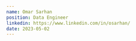 ```yaml
---
name: Omar Sarhan
position: Data Engineer
linkedin: https://www.linkedin.com/in/osarhan/
date: 2023-05-02
---
```

